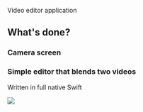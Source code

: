 Video editor application

## What's done?

### Camera screen
### Simple editor that blends two videos

Written in full native Swift

![](strucc.gif)
